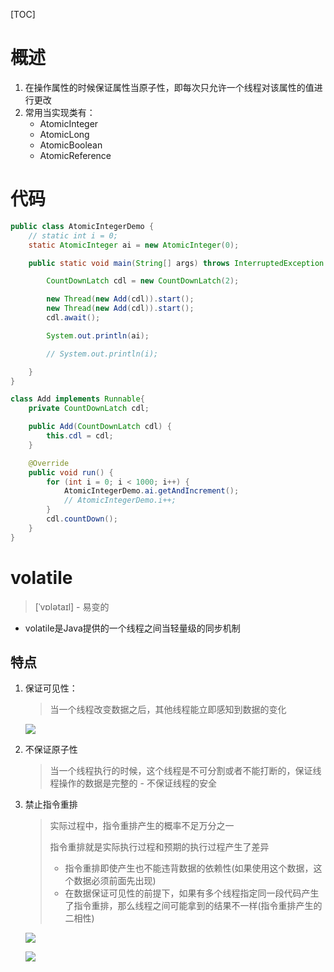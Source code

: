 [TOC]

# 概述

1. 在操作属性的时候保证属性当原子性，即每次只允许一个线程对该属性的值进行更改
2. 常用当实现类有：
   - AtomicInteger
   - AtomicLong
   - AtomicBoolean
   - AtomicReference



# 代码

```java
public class AtomicIntegerDemo {
    // static int i = 0;
    static AtomicInteger ai = new AtomicInteger(0);

    public static void main(String[] args) throws InterruptedException {

        CountDownLatch cdl = new CountDownLatch(2);

        new Thread(new Add(cdl)).start();
        new Thread(new Add(cdl)).start();
        cdl.await();

        System.out.println(ai);

        // System.out.println(i);

    }
}

class Add implements Runnable{
    private CountDownLatch cdl;

    public Add(CountDownLatch cdl) {
        this.cdl = cdl;
    }

    @Override
    public void run() {
        for (int i = 0; i < 1000; i++) {
            AtomicIntegerDemo.ai.getAndIncrement();
            // AtomicIntegerDemo.i++;
        }
        cdl.countDown();
    }
}

```



# volatile

>  [ˈvɒlətaɪl]	-	易变的

- volatile是Java提供的一个线程之间当轻量级的同步机制

## 特点

1. 保证可见性：

   > 当一个线程改变数据之后，其他线程能立即感知到数据的变化

   ![](https://note.youdao.com/yws/api/personal/file/0277719737EB44739A79750774B462D9?method=download&shareKey=1ae03a3308077d1bc451efb889ccbeb2)

2. 不保证原子性

   > 当一个线程执行的时候，这个线程是不可分割或者不能打断的，保证线程操作的数据是完整的 - 不保证线程的安全

3. 禁止指令重排

   > 实际过程中，指令重排产生的概率不足万分之一 
   >
   > 指令重排就是实际执行过程和预期的执行过程产生了差异
   >
   > - 指令重排即使产生也不能违背数据的依赖性(如果使用这个数据，这个数据必须前面先出现)
   > - 在数据保证可见性的前提下，如果有多个线程指定同一段代码产生了指令重排，那么线程之间可能拿到的结果不一样(指令重排产生的二相性) 

   ![](https://note.youdao.com/yws/api/personal/file/4D6E4577F49241DAA4A97E39E6C7215E?method=download&shareKey=afbaa538201ae1892b78d53799f4d229)

   ![](https://note.youdao.com/yws/api/personal/file/145F62D2A31D42E9BB88B34847D8468A?method=download&shareKey=7092e08f5228bda98b6c8c26f2278a8b)